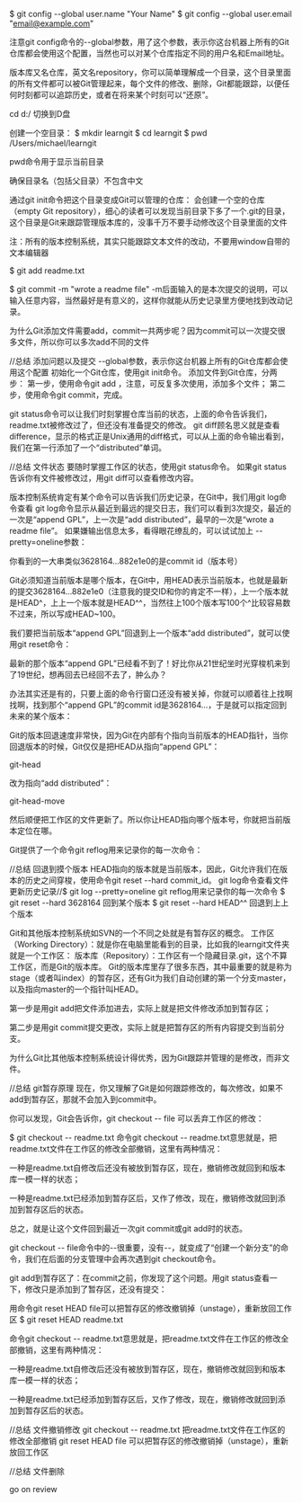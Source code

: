 $ git config --global user.name "Your Name"
$ git config --global user.email "email@example.com"

注意git config命令的--global参数，用了这个参数，表示你这台机器上所有的Git仓库都会使用这个配置，当然也可以对某个仓库指定不同的用户名和Email地址。

版本库又名仓库，英文名repository，你可以简单理解成一个目录，这个目录里面的所有文件都可以被Git管理起来，每个文件的修改、删除，Git都能跟踪，以便任何时刻都可以追踪历史，或者在将来某个时刻可以“还原”。

cd d:/  切换到D盘

创建一个空目录：
$ mkdir learngit
$ cd learngit
$ pwd
/Users/michael/learngit

pwd命令用于显示当前目录

确保目录名（包括父目录）不包含中文

通过git init命令把这个目录变成Git可以管理的仓库：
会创建一个空的仓库（empty Git repository），细心的读者可以发现当前目录下多了一个.git的目录，这个目录是Git来跟踪管理版本库的，没事千万不要手动修改这个目录里面的文件

注：所有的版本控制系统，其实只能跟踪文本文件的改动，不要用window自带的文本编辑器

$ git add readme.txt

$ git commit -m "wrote a readme file"
-m后面输入的是本次提交的说明，可以输入任意内容，当然最好是有意义的，这样你就能从历史记录里方便地找到改动记录。

为什么Git添加文件需要add，commit一共两步呢？因为commit可以一次提交很多文件，所以你可以多次add不同的文件



//总结  添加问题以及提交
--global参数，表示你这台机器上所有的Git仓库都会使用这个配置
初始化一个Git仓库，使用git init命令。
添加文件到Git仓库，分两步：
第一步，使用命令git add <file> ，注意，可反复多次使用，添加多个文件；
第二步，使用命令git commit，完成。


git status命令可以让我们时刻掌握仓库当前的状态，上面的命令告诉我们，readme.txt被修改过了，但还没有准备提交的修改。
git diff顾名思义就是查看difference，显示的格式正是Unix通用的diff格式，可以从上面的命令输出看到，我们在第一行添加了一个“distributed”单词。
 
//总结 文件状态
要随时掌握工作区的状态，使用git status命令。
如果git status告诉你有文件被修改过，用git diff可以查看修改内容。

版本控制系统肯定有某个命令可以告诉我们历史记录，在Git中，我们用git log命令查看
git log命令显示从最近到最远的提交日志，我们可以看到3次提交，最近的一次是“append GPL”，上一次是“add distributed”，最早的一次是“wrote a readme file”。 如果嫌输出信息太多，看得眼花缭乱的，可以试试加上 --pretty=oneline参数：

你看到的一大串类似3628164...882e1e0的是commit id（版本号）

Git必须知道当前版本是哪个版本，在Git中，用HEAD表示当前版本，也就是最新的提交3628164...882e1e0（注意我的提交ID和你的肯定不一样），上一个版本就是HEAD^，上上一个版本就是HEAD^^，当然往上100个版本写100个^比较容易数不过来，所以写成HEAD~100。

我们要把当前版本“append GPL”回退到上一个版本“add distributed”，就可以使用git reset命令：

最新的那个版本“append GPL”已经看不到了！好比你从21世纪坐时光穿梭机来到了19世纪，想再回去已经回不去了，肿么办？

办法其实还是有的，只要上面的命令行窗口还没有被关掉，你就可以顺着往上找啊找啊，找到那个“append GPL”的commit id是3628164...，于是就可以指定回到未来的某个版本：

Git的版本回退速度非常快，因为Git在内部有个指向当前版本的HEAD指针，当你回退版本的时候，Git仅仅是把HEAD从指向“append GPL”：

git-head

改为指向“add distributed”：

git-head-move

然后顺便把工作区的文件更新了。所以你让HEAD指向哪个版本号，你就把当前版本定位在哪。

Git提供了一个命令git reflog用来记录你的每一次命令：

//总结 回退到摸个版本
HEAD指向的版本就是当前版本，因此，Git允许我们在版本的历史之间穿梭，使用命令git reset --hard commit_id。
git log命令查看文件更新历史记录//$ git log --pretty=oneline
git reflog用来记录你的每一次命令
$ git reset --hard 3628164 回到某个版本
$ git reset --hard HEAD^^ 回退到上上个版本


Git和其他版本控制系统如SVN的一个不同之处就是有暂存区的概念。
工作区（Working Directory）：就是你在电脑里能看到的目录，比如我的learngit文件夹就是一个工作区：
版本库（Repository）：工作区有一个隐藏目录.git，这个不算工作区，而是Git的版本库。
Git的版本库里存了很多东西，其中最重要的就是称为stage（或者叫index）的暂存区，还有Git为我们自动创建的第一个分支master，以及指向master的一个指针叫HEAD。

第一步是用git add把文件添加进去，实际上就是把文件修改添加到暂存区；

第二步是用git commit提交更改，实际上就是把暂存区的所有内容提交到当前分支。

为什么Git比其他版本控制系统设计得优秀，因为Git跟踪并管理的是修改，而非文件。

//总结 git暂存原理
现在，你又理解了Git是如何跟踪修改的，每次修改，如果不add到暂存区，那就不会加入到commit中。


你可以发现，Git会告诉你，git checkout -- file 可以丢弃工作区的修改：

$ git checkout -- readme.txt
命令git checkout -- readme.txt意思就是，把readme.txt文件在工作区的修改全部撤销，这里有两种情况：

一种是readme.txt自修改后还没有被放到暂存区，现在，撤销修改就回到和版本库一模一样的状态；

一种是readme.txt已经添加到暂存区后，又作了修改，现在，撤销修改就回到添加到暂存区后的状态。

总之，就是让这个文件回到最近一次git commit或git add时的状态。

git checkout -- file命令中的--很重要，没有--，就变成了“创建一个新分支”的命令，我们在后面的分支管理中会再次遇到git checkout命令。


git add到暂存区了：在commit之前，你发现了这个问题。用git status查看一下，修改只是添加到了暂存区，还没有提交：

用命令git reset HEAD file可以把暂存区的修改撤销掉（unstage），重新放回工作区
$ git reset HEAD readme.txt

命令git checkout -- readme.txt意思就是，把readme.txt文件在工作区的修改全部撤销，这里有两种情况：

一种是readme.txt自修改后还没有被放到暂存区，现在，撤销修改就回到和版本库一模一样的状态；

一种是readme.txt已经添加到暂存区后，又作了修改，现在，撤销修改就回到添加到暂存区后的状态。

//总结 文件撤销修改
git checkout -- readme.txt 把readme.txt文件在工作区的修改全部撤销
git reset HEAD file 可以把暂存区的修改撤销掉（unstage），重新放回工作区



//总结 文件删除

go on  review


